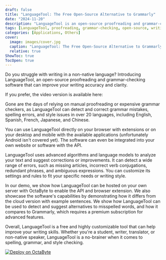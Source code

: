 ```yaml
---
draft: false
title: "LanguageTool: The Free Open-Source Alternative to Grammarly"
date: "2024-11-20"
description: "LanguageTool is an open-source proofreading and grammar-checking tool that improves writing clarity and accuracy in over 20 languages. It's accessible via browser extensions, desktop, and mobile apps, with API integration and self-hosting options available. The post highlights its features, including error detection, customization, and a comparison to Grammarly."
tags: [LanguageTool, proofreading, grammar-checking, open-source, writing, language support, self-hosting, API, browser extensions, desktop apps, mobile apps, Grammarly alternative, OctaByte]
categories: [Applications, Others]
cover:
  image: images/cover.jpg
  caption: "LanguageTool: The Free Open-Source Alternative to Grammarly"
  relative: true
ShowToc: true
TocOpen: true
---
```



Do you struggle with writing in a non\-native language? Introducing LanguageTool, an open\-source proofreading and grammar\-checking software that can improve your writing accuracy and clarity.

If you prefer, the video version is available here:

Gone are the days of relying on manual proofreading or expensive grammar checkers, as LanguageTool can detect and correct grammar mistakes, spelling errors, and style issues in over 20 languages, including English, Spanish, French, Japanese, and Chinese.

You can use LanguageTool directly on your browser with extensions or on your desktop and mobile with the available applications (unfortunately Android isn't covered yet). The software can even be integrated into your own website or software with the API.

LanguageTool uses advanced algorithms and language models to analyze your text and suggest corrections or improvements. It can detect a wide range of errors, such as missing articles, incorrect verb conjugations, redundant phrases, and ambiguous expressions. You can customize its settings and rules to fit your specific needs or writing style.

In our demo, we show how LanguageTool can be hosted on your own server with OctaByte to enable the API and browser extension. We also showcase the software's capabilities by demonstrating how it differs from the cloud version with example sentences. We show how LanguageTool can be used to detect and suggest alternatives to misspelled words, and how it compares to Grammarly, which requires a premium subscription for advanced features.

Overall, LanguageTool is a free and highly customizable tool that can help improve your writing skills. Whether you're a student, writer, translator, or non\-native speaker, LanguageTool is a no\-brainer when it comes to spelling, grammar, and style checking. 



[![Deploy on OctaByte](/images/octabyte-deploy.png)](https://octabyte.io/applications/others/languagetool)